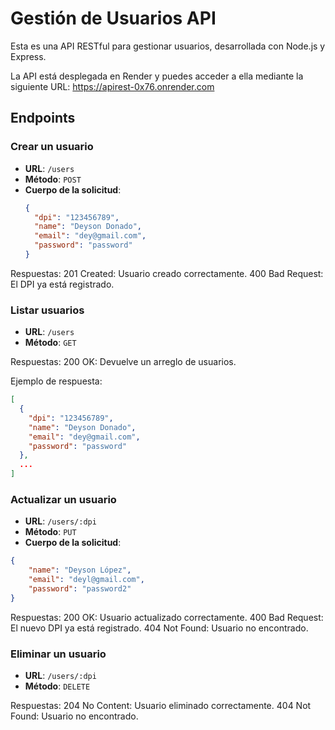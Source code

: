 # Gestión de Usuarios API

Esta es una API RESTful para gestionar usuarios, desarrollada con Node.js y Express.

La API está desplegada en Render y puedes acceder a ella mediante la siguiente URL:
https://apirest-0x76.onrender.com

## Endpoints

### Crear un usuario

- **URL**: `/users`
- **Método**: `POST`
- **Cuerpo de la solicitud**:
  ```json
  {
    "dpi": "123456789",
    "name": "Deyson Donado",
    "email": "dey@gmail.com",
    "password": "password"
  }
  ```
Respuestas:
201 Created: Usuario creado correctamente.
400 Bad Request: El DPI ya está registrado.

### Listar usuarios
- **URL**: `/users`
- **Método**: `GET`

Respuestas:
200 OK: Devuelve un arreglo de usuarios.

Ejemplo de respuesta:
```json
[
  {
    "dpi": "123456789",
    "name": "Deyson Donado",
    "email": "dey@gmail.com",
    "password": "password"
  },
  ...
]
```
### Actualizar un usuario
- **URL**: `/users/:dpi`
- **Método**: `PUT`
- **Cuerpo de la solicitud**:
```json
{
    "name": "Deyson López",
    "email": "deyl@gmail.com",
    "password": "password2"
}
```
Respuestas:
200 OK: Usuario actualizado correctamente.
400 Bad Request: El nuevo DPI ya está registrado.
404 Not Found: Usuario no encontrado.

### Eliminar un usuario
- **URL**: `/users/:dpi`
- **Método**: `DELETE`

Respuestas:
204 No Content: Usuario eliminado correctamente.
404 Not Found: Usuario no encontrado.
